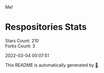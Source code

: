 Me!

# Respositories Stats
Stars Count: 210  
Forks Count: 3

2022-03-04 00:07:51  

This README is automatically generated by [🐰](https://github.com/rnitta/rnitta).
